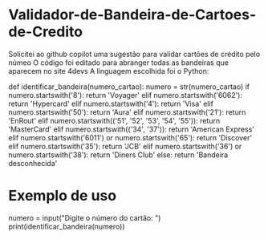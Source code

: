 # Validador-de-Bandeira-de-Cartoes-de-Credito
Solicitei ao github copilot uma sugestão para validar cartões de crédito pelo númeo
O código foi editado para abranger todas as bandeiras que aparecem no site 4devs
A linguagem escolhida foi o Python:

def identificar_bandeira(numero_cartao):
    numero = str(numero_cartao)
    if numero.startswith('8'):
        return 'Voyager'
    elif numero.startswith('6062'):
        return 'Hypercard'
    elif numero.startswith('4'):
        return 'Visa'
    elif numero.startswith('50'):
        return 'Aura'
    elif numero.startswith('21'):
        return 'EnRout'
    elif numero.startswith(('51', '52', '53', '54', '55')):
        return 'MasterCard'
    elif numero.startswith(('34', '37')):
        return 'American Express'
    elif numero.startswith('6011') or numero.startswith('65'):
        return 'Discover'
    elif numero.startswith('35'):
        return 'JCB'
    elif numero.startswith('36') or numero.startswith('38'):
        return 'Diners Club'
    else:
        return 'Bandeira desconhecida'

# Exemplo de uso
numero = input("Digite o número do cartão: ")
print(identificar_bandeira(numero))

